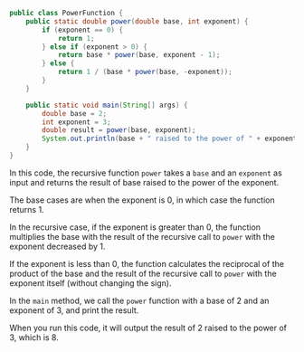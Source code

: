 

```java
public class PowerFunction {
    public static double power(double base, int exponent) {
        if (exponent == 0) {
            return 1;
        } else if (exponent > 0) {
            return base * power(base, exponent - 1);
        } else {
            return 1 / (base * power(base, -exponent));
        }
    }

    public static void main(String[] args) {
        double base = 2;
        int exponent = 3;
        double result = power(base, exponent);
        System.out.println(base + " raised to the power of " + exponent + " is: " + result);
    }
}
```

In this code, the recursive function `power` takes a `base` and an `exponent` as input and returns the result of base raised to the power of the exponent.

The base cases are when the exponent is 0, in which case the function returns 1.

In the recursive case, if the exponent is greater than 0, the function multiplies the base with the result of the recursive call to `power` with the exponent decreased by 1.

If the exponent is less than 0, the function calculates the reciprocal of the product of the base and the result of the recursive call to `power` with the exponent itself (without changing the sign).

In the `main` method, we call the `power` function with a base of 2 and an exponent of 3, and print the result.

When you run this code, it will output the result of 2 raised to the power of 3, which is 8.
